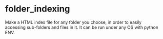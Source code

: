 # folder_indexing
Make a HTML index file for any folder you choose, in order to easily accessing sub-folders and files in it.
It can be run under any OS with python ENV.

